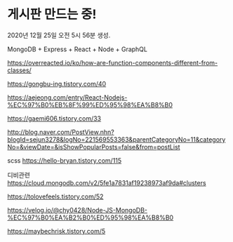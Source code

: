 # 게시판 만드는 중!

2020년 12월 25일 오전 5시 56분 생성.

MongoDB + Express + React + Node + GraphQL




https://overreacted.io/ko/how-are-function-components-different-from-classes/

https://gongbu-ing.tistory.com/40

https://aejeong.com/entry/React-Nodejs-%EC%97%B0%EB%8F%99%ED%95%98%EA%B8%B0

https://gaemi606.tistory.com/33

http://blog.naver.com/PostView.nhn?blogId=sejun3278&logNo=221569553363&parentCategoryNo=11&categoryNo=&viewDate=&isShowPopularPosts=false&from=postList


scss 
https://hello-bryan.tistory.com/115



디비관련
https://cloud.mongodb.com/v2/5fe1a7831af19238973af9da#clusters

https://tolovefeels.tistory.com/52

https://velog.io/@chy0428/Node-JS-MongoDB-%EC%97%B0%EA%B2%B0%ED%95%98%EA%B8%B0

https://maybechrisk.tistory.com/5